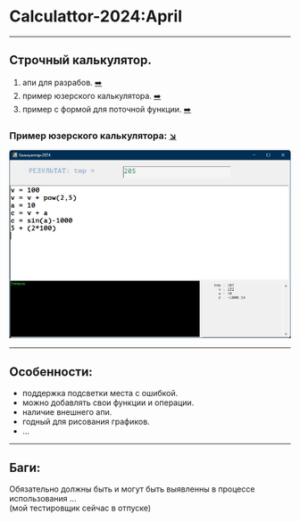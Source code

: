 # Calculattor-2024:April
  
____
## Строчный калькулятор.
  
1. апи для разрабов. [:arrow_right:](VSC%2B%2B2022/CalcForm/CalcDemo)
2. пример юзерского калькулятора. [:arrow_right:](VSC%2B%2B2022/CalcForm/CalcForm2)
3. пример с формой для поточной функции. [:arrow_right:](VSC%2B%2B2022/CalcForm/vsVolga)
  

  ### Пример юзерского калькулятора: [:arrow_lower_right:](VSC%2B%2B2022/CalcForm/CalcForm2)
  ![Screenshot in game 1](scrshorts/CalcForm2.jpg)
  
____
## Особенности:
- поддержка подсветки места с ошибкой.  
- можно добавлять свои функции и операции.  
- наличие внешнего апи.
- годный для рисования графиков.
- ...
  
____
## Баги:
Обязательно должны быть и могут быть выявленны в процессе использования ...  
(мой тестировщик сейчас в отпуске)  
  


  
  

  